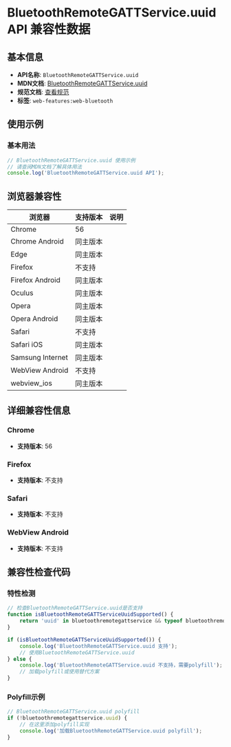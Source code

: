 # BluetoothRemoteGATTService.uuid API 兼容性数据

## 基本信息

- **API名称**: `BluetoothRemoteGATTService.uuid`
- **MDN文档**: [BluetoothRemoteGATTService.uuid](https://developer.mozilla.org/docs/Web/API/BluetoothRemoteGATTService/uuid)
- **规范文档**: [查看规范](https://webbluetoothcg.github.io/web-bluetooth/#dom-bluetoothremotegattservice-uuid)
- **标签**: `web-features:web-bluetooth`

## 使用示例

### 基本用法

```javascript
// BluetoothRemoteGATTService.uuid 使用示例
// 请查阅MDN文档了解具体用法
console.log('BluetoothRemoteGATTService.uuid API');
```

## 浏览器兼容性

| 浏览器 | 支持版本 | 说明 |
|--------|----------|------|
| Chrome | 56 |  |
| Chrome Android | 同主版本 |  |
| Edge | 同主版本 |  |
| Firefox | 不支持 |  |
| Firefox Android | 同主版本 |  |
| Oculus | 同主版本 |  |
| Opera | 同主版本 |  |
| Opera Android | 同主版本 |  |
| Safari | 不支持 |  |
| Safari iOS | 同主版本 |  |
| Samsung Internet | 同主版本 |  |
| WebView Android | 不支持 |  |
| webview_ios | 同主版本 |  |

## 详细兼容性信息

### Chrome

- **支持版本**: 56

### Firefox

- **支持版本**: 不支持

### Safari

- **支持版本**: 不支持

### WebView Android

- **支持版本**: 不支持

## 兼容性检查代码

### 特性检测

```javascript
// 检查BluetoothRemoteGATTService.uuid是否支持
function isBluetoothRemoteGATTServiceUuidSupported() {
    return 'uuid' in bluetoothremotegattservice && typeof bluetoothremotegattservice.uuid === 'function';
}

if (isBluetoothRemoteGATTServiceUuidSupported()) {
    console.log('BluetoothRemoteGATTService.uuid 支持');
    // 使用BluetoothRemoteGATTService.uuid
} else {
    console.log('BluetoothRemoteGATTService.uuid 不支持，需要polyfill');
    // 加载polyfill或使用替代方案
}
```

### Polyfill示例

```javascript
// BluetoothRemoteGATTService.uuid polyfill
if (!bluetoothremotegattservice.uuid) {
    // 在这里添加polyfill实现
    console.log('加载BluetoothRemoteGATTService.uuid polyfill');
}
```

